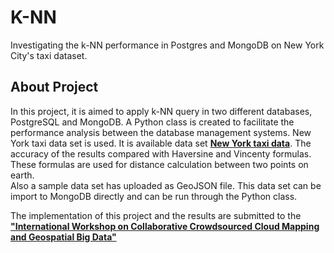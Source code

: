 # K-NN

Investigating the k-NN performance in Postgres and MongoDB on New York City's taxi dataset. 

## About Project
In this project, it is aimed to apply k-NN query in two different databases, PostgreSQL and MongoDB. A Python class is created to facilitate the performance analysis between the database management systems. New York taxi data set is used. It is available data set <b> <a href=https://www1.nyc.gov/site/tlc/about/tlc-trip-record-data.page> New York taxi data</a></b>. The accuracy of the results compared with Haversine and Vincenty formulas. These formulas are used for distance calculation between two points on earth. <br/>
Also a sample data set has uploaded as GeoJSON file. This data set can be import to MongoDB directly and can be run through the 
Python class.

The implementation of this project and the results are submitted to the <b><a href="https://www.gsw2019.org/c3mgbd-13-14-june/"> "International Workshop on Collaborative Crowdsourced Cloud Mapping and Geospatial Big Data"</a> </b>

